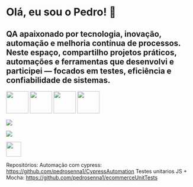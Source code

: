 # Olá, eu sou o Pedro! 👋  
## QA apaixonado por tecnologia, inovação, automação e melhoria contínua de processos. Neste espaço, compartilho projetos práticos, automações e ferramentas que desenvolvi e participei — focados em testes, eficiência e confiabilidade de sistemas.

<p align="left">
  <img src="https://cdn.jsdelivr.net/gh/devicons/devicon@latest/icons/cypressio/cypressio-original.svg" width="60" height="60" />
  <img src="https://cdn.jsdelivr.net/gh/devicons/devicon@latest/icons/postman/postman-original.svg" width="60" height="60" />
  <img src="https://cdn.jsdelivr.net/gh/devicons/devicon@latest/icons/postgresql/postgresql-original-wordmark.svg" width="60" height="60" />
  <img src="https://cdn.jsdelivr.net/gh/devicons/devicon@latest/icons/javascript/javascript-original.svg" width="60" height="60" />
</p>

<p align="left">
  <img src="https://github-readme-stats.vercel.app/api?username=pedrosenna1&show_icons=true&theme=radical&rank_icon=none" />
</p>

<p align="left">
  <img src="https://github-readme-stats.vercel.app/api/top-langs/?username=pedrosenna1&layout=compact&theme=radical&card_width=400" />
</p>



<a href="https://linkedin.com/in/pedro-senna-dias" target="_blank">
  <img src="https://img.shields.io/badge/-LinkedIn-blue?style=for-the-badge&logo=linkedin&logoColor=white" height="40" >
</a>

Repositórios: 
  Automação com cypress: https://github.com/pedrosenna1/CypressAutomation </b>
  Testes unitarios JS + Mocha: https://github.com/pedrosenna1/ecommerceUnitTests


<!--
**pedrosenna1/pedrosenna1** is a ✨ _special_ ✨ repository because its `README.md` (this file) appears on your GitHub profile.

Here are some ideas to get you started:

- 🔭 I’m currently working on ...
- 🌱 I’m currently learning ...
- 👯 I’m looking to collaborate on ...
- 🤔 I’m looking for help with ...
- 💬 Ask me about ...
- 📫 How to reach me: ...
- 😄 Pronouns: ...
- ⚡ Fun fact: ...
-->

